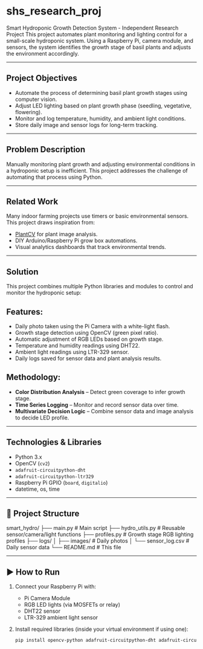 # shs_research_proj
Smart Hydroponic Growth Detection System - Independent Research Project
This project automates plant monitoring and lighting control for a small-scale hydroponic system. Using a Raspberry Pi, camera module, and sensors, the system identifies the growth stage of basil plants and adjusts the environment accordingly.

---

## Project Objectives

- Automate the process of determining basil plant growth stages using computer vision.
- Adjust LED lighting based on plant growth phase (seedling, vegetative, flowering).
- Monitor and log temperature, humidity, and ambient light conditions.
- Store daily image and sensor logs for long-term tracking.

---

## Problem Description

Manually monitoring plant growth and adjusting environmental conditions in a hydroponic setup is inefficient. This project addresses the challenge of automating that process using Python.

---

## Related Work

Many indoor farming projects use timers or basic environmental sensors. This project draws inspiration from:
- [PlantCV](https://plantcv.danforthcenter.org/) for plant image analysis.
- DIY Arduino/Raspberry Pi grow box automations.
- Visual analytics dashboards that track environmental trends.

---

## Solution

This project combines multiple Python libraries and modules to control and monitor the hydroponic setup:

## Features:
- Daily photo taken using the Pi Camera with a white-light flash.
- Growth stage detection using OpenCV (green pixel ratio).
- Automatic adjustment of RGB LEDs based on growth stage.
- Temperature and humidity readings using DHT22.
- Ambient light readings using LTR-329 sensor.
- Daily logs saved for sensor data and plant analysis results.

## Methodology:
- **Color Distribution Analysis** – Detect green coverage to infer growth stage.
- **Time Series Logging** – Monitor and record sensor data over time.
- **Multivariate Decision Logic** – Combine sensor data and image analysis to decide LED profile.

---

## Technologies & Libraries

- Python 3.x
- OpenCV (`cv2`)
- `adafruit-circuitpython-dht`
- `adafruit-circuitpython-ltr329`
- Raspberry Pi GPIO (`board`, `digitalio`)
- datetime, os, time

---

## 📂 Project Structure
smart_hydro/
├── main.py                # Main script
├── hydro_utils.py         # Reusable sensor/camera/light functions
├── profiles.py            # Growth stage RGB lighting profiles
├── logs/
│   ├── images/            # Daily photos
│   └── sensor_log.csv     # Daily sensor data
└── README.md              # This file

---

## ▶️ How to Run

1. Connect your Raspberry Pi with:
   - Pi Camera Module
   - RGB LED lights (via MOSFETs or relay)
   - DHT22 sensor
   - LTR-329 ambient light sensor

2. Install required libraries (inside your virtual environment if using one):
   ```bash
   pip install opencv-python adafruit-circuitpython-dht adafruit-circuitpython-ltr329
